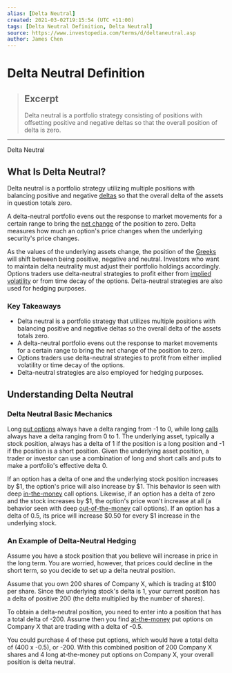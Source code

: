 ```yaml
---
alias: [Delta Neutral]
created: 2021-03-02T19:15:54 (UTC +11:00)
tags: [Delta Neutral Definition, Delta Neutral]
source: https://www.investopedia.com/terms/d/deltaneutral.asp
author: James Chen
---
```


# Delta Neutral Definition

> ## Excerpt
> Delta neutral is a portfolio strategy consisting of positions with offsetting positive and negative deltas so that the overall position of delta is zero.

---

Delta Neutral
## What Is Delta Neutral?

Delta neutral is a portfolio strategy utilizing multiple positions with balancing positive and negative [deltas](https://www.investopedia.com/terms/d/delta.asp) so that the overall delta of the assets in question totals zero.

A delta-neutral portfolio evens out the response to market movements for a certain range to bring the [net change](https://www.investopedia.com/terms/n/netchange.asp) of the position to zero. Delta measures how much an option's price changes when the underlying security's price changes.

As the values of the underlying assets change, the position of the [Greeks](https://www.investopedia.com/terms/g/greeks.asp) will shift between being positive, negative and neutral. Investors who want to maintain delta neutrality must adjust their portfolio holdings accordingly. Options traders use delta-neutral strategies to profit either from [implied volatility](https://www.investopedia.com/terms/i/iv.asp) or from time decay of the options. Delta-neutral strategies are also used for hedging purposes.

### Key Takeaways

-   Delta neutral is a portfolio strategy that utilizes multiple positions with balancing positive and negative deltas so the overall delta of the assets totals zero.
-   A delta-neutral portfolio evens out the response to market movements for a certain range to bring the net change of the position to zero.
-   Options traders use delta-neutral strategies to profit from either implied volatility or time decay of the options. 
-   Delta-neutral strategies are also employed for hedging purposes.

## Understanding Delta Neutral

### Delta Neutral Basic Mechanics

Long [put options](https://www.investopedia.com/terms/p/putoption.asp) always have a delta ranging from -1 to 0, while long [calls](https://www.investopedia.com/terms/c/calloption.asp) always have a delta ranging from 0 to 1. The underlying asset, typically a stock position, always has a delta of 1 if the position is a long position and -1 if the position is a short position. Given the underlying asset position, a trader or investor can use a combination of long and short calls and puts to make a portfolio's effective delta 0.

If an option has a delta of one and the underlying stock position increases by $1, the option's price will also increase by $1. This behavior is seen with deep [in-the-money](https://www.investopedia.com/terms/i/inthemoney.asp) call options. Likewise, if an option has a delta of zero and the stock increases by $1, the option's price won't increase at all (a behavior seen with deep [out-of-the-money](https://www.investopedia.com/terms/o/outofthemoney.asp) call options). If an option has a delta of 0.5, its price will increase $0.50 for every $1 increase in the underlying stock.

### An Example of Delta-Neutral Hedging

Assume you have a stock position that you believe will increase in price in the long term. You are worried, however, that prices could decline in the short term, so you decide to set up a delta neutral position.

Assume that you own 200 shares of Company X, which is trading at $100 per share. Since the underlying stock's delta is 1, your current position has a delta of positive 200 (the delta multiplied by the number of shares).

To obtain a delta-neutral position, you need to enter into a position that has a total delta of -200. Assume then you find [at-the-money](https://www.investopedia.com/terms/a/atthemoney.asp) put options on Company X that are trading with a delta of -0.5.

You could purchase 4 of these put options, which would have a total delta of (400 x -0.5), or -200. With this combined position of 200 Company X shares and 4 long at-the-money put options on Company X, your overall position is delta neutral.
